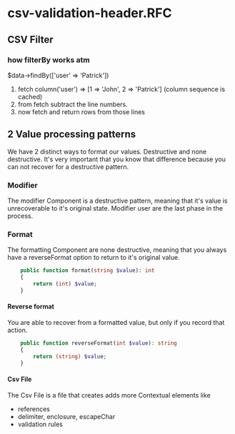 # csv-validation-header.RFC


## CSV Filter

### how filterBy works atm

$data->findBy(['user' => 'Patrick'])

1. fetch column('user') => [1 => 'John', 2 => 'Patrick'] (column sequence is cached)
2. from fetch subtract the line numbers.
3. now fetch and return rows from those lines

## 2 Value processing patterns
We have 2 distinct ways to format our values. Destructive and none destructive.
It's very important that you know that difference because you can not recover for a destructive pattern.

### Modifier
The modifier Component is a destructive pattern, meaning that it's value is unrecoverable to it's original state.
Modifier user are the last phase in the process. 

### Format
The formatting Component are none destructive, meaning that you always have a reverseFormat option to return to it's original value.

```php
    public function format(string $value): int
    {
        return (int) $value;
    }
```

#### Reverse format
You are able to recover from a formatted value, but only if you record that action.

```php
    public function reverseFormat(int $value): string
    {
        return (string) $value;
    }
```

#### Csv File
The Csv File is a file that creates adds more Contextual elements like 
- references
- delimiter, enclosure, escapeChar
- validation rules

